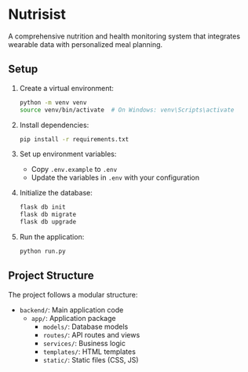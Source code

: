 # Nutrisist

A comprehensive nutrition and health monitoring system that integrates wearable data with personalized meal planning.

## Setup

1. Create a virtual environment:
   ```bash
   python -m venv venv
   source venv/bin/activate  # On Windows: venv\Scripts\activate
   ```

2. Install dependencies:
   ```bash
   pip install -r requirements.txt
   ```

3. Set up environment variables:
   - Copy `.env.example` to `.env`
   - Update the variables in `.env` with your configuration

4. Initialize the database:
   ```bash
   flask db init
   flask db migrate
   flask db upgrade
   ```

5. Run the application:
   ```bash
   python run.py
   ```

## Project Structure

The project follows a modular structure:
- `backend/`: Main application code
  - `app/`: Application package
    - `models/`: Database models
    - `routes/`: API routes and views
    - `services/`: Business logic
    - `templates/`: HTML templates
    - `static/`: Static files (CSS, JS) 